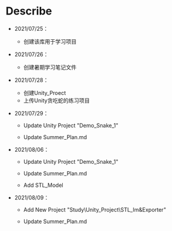 # Describe

- 2021/07/25：
    - 创建该库用于学习项目
- 2021/07/26：
    - 创建暑期学习笔记文件
- 2021/07/28：
    - 创建Unity_Proect
    - 上传Unity贪吃蛇的练习项目
- 2021/07/29：

    - Update Unity Project "Demo_Snake_1"

    - Update Summer_Plan.md

- 2021/08/06：

    - Update Unity Project "Demo_Snake_1"

    - Update Summer_Plan.md
	
	- Add STL_Model

- 2021/08/09：

    - Add New Project "Study\Unity_Project\STL_Im&Exporter"
    
    - Update Summer_Plan.md
